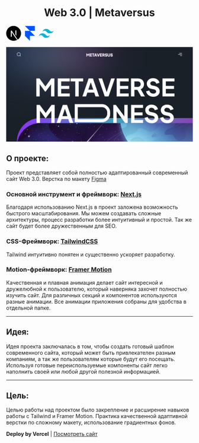 
<h1 align='center'>Web 3.0 | Metaversus</h1

<svg width=40 height=40 role="img" viewBox="0 0 24 24" xmlns="http://www.w3.org/2000/svg"><title>Next.js</title><path d="M11.5725 0c-.1763 0-.3098.0013-.3584.0067-.0516.0053-.2159.021-.3636.0328-3.4088.3073-6.6017 2.1463-8.624 4.9728C1.1004 6.584.3802 8.3666.1082 10.255c-.0962.659-.108.8537-.108 1.7474s.012 1.0884.108 1.7476c.652 4.506 3.8591 8.2919 8.2087 9.6945.7789.2511 1.6.4223 2.5337.5255.3636.04 1.9354.04 2.299 0 1.6117-.1783 2.9772-.577 4.3237-1.2643.2065-.1056.2464-.1337.2183-.1573-.0188-.0139-.8987-1.1938-1.9543-2.62l-1.919-2.592-2.4047-3.5583c-1.3231-1.9564-2.4117-3.556-2.4211-3.556-.0094-.0026-.0187 1.5787-.0235 3.509-.0067 3.3802-.0093 3.5162-.0516 3.596-.061.115-.108.1618-.2064.2134-.075.0374-.1408.0445-.495.0445h-.406l-.1078-.068a.4383.4383 0 01-.1572-.1712l-.0493-.1056.0053-4.703.0067-4.7054.0726-.0915c.0376-.0493.1174-.1125.1736-.143.0962-.047.1338-.0517.5396-.0517.4787 0 .5584.0187.6827.1547.0353.0377 1.3373 1.9987 2.895 4.3608a10760.433 10760.433 0 004.7344 7.1706l1.9002 2.8782.096-.0633c.8518-.5536 1.7525-1.3418 2.4657-2.1627 1.5179-1.7429 2.4963-3.868 2.8247-6.134.0961-.6591.1078-.854.1078-1.7475 0-.8937-.012-1.0884-.1078-1.7476-.6522-4.506-3.8592-8.2919-8.2087-9.6945-.7672-.2487-1.5836-.42-2.4985-.5232-.169-.0176-1.0835-.0366-1.6123-.037zm4.0685 7.217c.3473 0 .4082.0053.4857.047.1127.0562.204.1642.237.2767.0186.061.0234 1.3653.0186 4.3044l-.0067 4.2175-.7436-1.14-.7461-1.14v-3.066c0-1.982.0093-3.0963.0234-3.1502.0375-.1313.1196-.2346.2323-.2955.0961-.0494.1313-.054.4997-.054z"/></svg>
<svg width=40 height=40 fill=#0055ff role="img" viewBox="0 0 24 24" xmlns="http://www.w3.org/2000/svg"><title>Framer</title><path d="M4 0h16v8h-8zM4 8h8l8 8H4zM4 16h8v8z"/></svg>
<svg width=40 height=40 fill=#06b6d4 role="img" viewBox="0 0 24 24" xmlns="http://www.w3.org/2000/svg"><title>Tailwind CSS</title><path d="M12.001,4.8c-3.2,0-5.2,1.6-6,4.8c1.2-1.6,2.6-2.2,4.2-1.8c0.913,0.228,1.565,0.89,2.288,1.624 C13.666,10.618,15.027,12,18.001,12c3.2,0,5.2-1.6,6-4.8c-1.2,1.6-2.6,2.2-4.2,1.8c-0.913-0.228-1.565-0.89-2.288-1.624 C16.337,6.182,14.976,4.8,12.001,4.8z M6.001,12c-3.2,0-5.2,1.6-6,4.8c1.2-1.6,2.6-2.2,4.2-1.8c0.913,0.228,1.565,0.89,2.288,1.624 c1.177,1.194,2.538,2.576,5.512,2.576c3.2,0,5.2-1.6,6-4.8c-1.2,1.6-2.6,2.2-4.2,1.8c-0.913-0.228-1.565-0.89-2.288-1.624 C10.337,13.382,8.976,12,6.001,12z"/></svg>

<img src='./readme_screen.png'/>

## О проекте:

Проект представляет собой полностью адаптированный современный сайт Web 3.0. Верстка по макету [Figma](https://www.figma.com/file/EyzNoOFak1Nb1bBx9ZKI7E/Modern-UI%2FUX-Framer-Motion?type=design&node-id=1-4&t=8xY6sa1TEi9RjC5r-0)
### Основной инструмент и фреймворк: [Next.js](https://nextjs.org/)
Благодаря использованию Next.js в проект заложена возможность быстрого масштабирования. Мы можем создавать сложные архитектуры, процесс разработки более интуитивный и простой. Так же сайт будет более дружественным для SEO.

### CSS-Фреймворк: [TailwindCSS](https://tailwindcss.com/)
Tailwind интуитивно понятен и существенно ускоряет разработку.
### Motion-фреймворк: [Framer Motion](https://www.framer.com/motion/)
Качественная и плавная анимация делает сайт интересной и дружелюбной к пользователю, который наверняка захочет полностью изучить сайт. Для различных секций и компонентов используются разные анимации. Все анимации приложения собраны для удобства в отдельной папке.
___

## Идея: 

Идея проекта заключалась в том, чтобы создать готовый шаблон современного сайта, который может быть привлекателен разным компаниям, а так же пользователям которые будут его посещать. Используя готовые переиспользуемые компоненты сайт легко наполнить своей или любой другой полезной информацией.
___

## Цель:

Целью работы над проектом было закрепление и расширение навыков работы с Tailwind и Framer Motion. Практика качественной адаптивной верстки по сложному макету, использование градиентных фонов.

**Deploy by Vercel** |
[Посмотреть сайт](https://metaversus-green-seven.vercel.app/)

